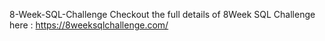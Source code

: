 8-Week-SQL-Challenge
Checkout the full details of 8Week SQL Challenge here : https://8weeksqlchallenge.com/
